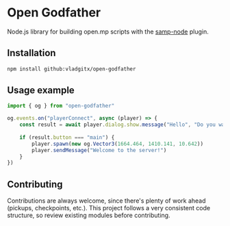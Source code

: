# Open Godfather

Node.js library for building open.mp scripts with the [samp-node](https://github.com/AmyrAhmady/samp-node) plugin.

## Installation

```bash
npm install github:vladgitx/open-godfather
```
    
## Usage example

```typescript
import { og } from "open-godfather"

og.events.on("playerConnect", async (player) => {
    const result = await player.dialog.show.message("Hello", "Do you want to join this server?", "Yes", "No")
	
    if (result.button === "main") {
        player.spawn(new og.Vector3(1664.464, 1410.141, 10.642))
        player.sendMessage("Welcome to the server!")
    }
})
```

## Contributing

Contributions are always welcome, since there's plenty of work ahead (pickups, checkpoints, etc.). This project follows a very consistent code structure, so review existing modules before contributing.
